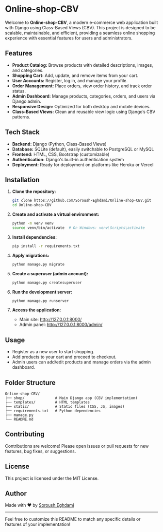 # Online-shop-CBV

Welcome to **Online-shop-CBV**, a modern e-commerce web application built with Django using Class-Based Views (CBV). This project is designed to be scalable, maintainable, and efficient, providing a seamless online shopping experience with essential features for users and administrators.

## Features

- **Product Catalog:** Browse products with detailed descriptions, images, and categories.
- **Shopping Cart:** Add, update, and remove items from your cart.
- **User Accounts:** Register, log in, and manage your profile.
- **Order Management:** Place orders, view order history, and track order status.
- **Admin Dashboard:** Manage products, categories, orders, and users via Django admin.
- **Responsive Design:** Optimized for both desktop and mobile devices.
- **Class-Based Views:** Clean and reusable view logic using Django’s CBV patterns.

## Tech Stack

- **Backend:** Django (Python, Class-Based Views)
- **Database:** SQLite (default), easily switchable to PostgreSQL or MySQL
- **Frontend:** HTML, CSS, Bootstrap (customizable)
- **Authentication:** Django's built-in authentication system
- **Deployment:** Ready for deployment on platforms like Heroku or Vercel

## Installation

1. **Clone the repository:**
   ```bash
   git clone https://github.com/Soroush-Eghdami/Online-shop-CBV.git
   cd Online-shop-CBV
   ```

2. **Create and activate a virtual environment:**
   ```bash
   python -m venv venv
   source venv/bin/activate  # On Windows: venv\Scripts\activate
   ```

3. **Install dependencies:**
   ```bash
   pip install -r requirements.txt
   ```

4. **Apply migrations:**
   ```bash
   python manage.py migrate
   ```

5. **Create a superuser (admin account):**
   ```bash
   python manage.py createsuperuser
   ```

6. **Run the development server:**
   ```bash
   python manage.py runserver
   ```

7. **Access the application:**
   - Main site: http://127.0.0.1:8000/
   - Admin panel: http://127.0.0.1:8000/admin/

## Usage

- Register as a new user to start shopping.
- Add products to your cart and proceed to checkout.
- Admin users can add/edit products and manage orders via the admin dashboard.

## Folder Structure

```
Online-shop-CBV/
├── shop/              # Main Django app (CBV implementation)
├── templates/         # HTML templates
├── static/            # Static files (CSS, JS, images)
├── requirements.txt   # Python dependencies
├── manage.py
└── README.md
```

## Contributing

Contributions are welcome! Please open issues or pull requests for new features, bug fixes, or suggestions.

## License

This project is licensed under the MIT License.

## Author

Made with ❤️ by [Soroush Eghdami](https://github.com/Soroush-Eghdami)

---

Feel free to customize this README to match any specific details or features of your implementation!
